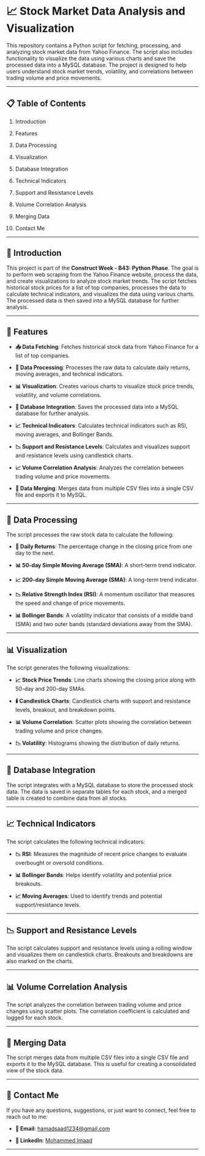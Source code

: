 📈 Stock Market Data Analysis and Visualization
==================================================

This repository contains a Python script for fetching, processing, and analyzing stock market data from Yahoo Finance. The script also includes functionality to visualize the data using various charts and save the processed data into a MySQL database. The project is designed to help users understand stock market trends, volatility, and correlations between trading volume and price movements.

* * * * *

📋 Table of Contents
--------------------

1.  Introduction

2.  Features

3.  Data Processing

4.  Visualization

5.  Database Integration

6.  Technical Indicators

7.  Support and Resistance Levels

8. Volume Correlation Analysis

9. Merging Data

10. Contact Me

* * * * *

🌟 Introduction
---------------

This project is part of the **Construct Week - B43: Python Phase**. The goal is to perform web scraping from the Yahoo Finance website, process the data, and create visualizations to analyze stock market trends. The script fetches historical stock prices for a list of top companies, processes the data to calculate technical indicators, and visualizes the data using various charts. The processed data is then saved into a MySQL database for further analysis.

* * * * *

🚀 Features
-----------

-   **📥 Data Fetching**: Fetches historical stock data from Yahoo Finance for a list of top companies.

-   **🔧 Data Processing**: Processes the raw data to calculate daily returns, moving averages, and technical indicators.

-   **📊 Visualization**: Creates various charts to visualize stock price trends, volatility, and volume correlations.

-   **💾 Database Integration**: Saves the processed data into a MySQL database for further analysis.

-   **📈 Technical Indicators**: Calculates technical indicators such as RSI, moving averages, and Bollinger Bands.

-   **📉 Support and Resistance Levels**: Calculates and visualizes support and resistance levels using candlestick charts.

-   **📈 Volume Correlation Analysis**: Analyzes the correlation between trading volume and price movements.

-   **🔗 Data Merging**: Merges data from multiple CSV files into a single CSV file and exports it to MySQL.

* * * * *

🔧 Data Processing
------------------

The script processes the raw stock data to calculate the following:

-   **📅 Daily Returns**: The percentage change in the closing price from one day to the next.

-   **📊 50-day Simple Moving Average (SMA)**: A short-term trend indicator.

-   **📈 200-day Simple Moving Average (SMA)**: A long-term trend indicator.

-   **📉 Relative Strength Index (RSI)**: A momentum oscillator that measures the speed and change of price movements.

-   **📊 Bollinger Bands**: A volatility indicator that consists of a middle band (SMA) and two outer bands (standard deviations away from the SMA).

* * * * *

📊 Visualization
----------------

The script generates the following visualizations:

-   **📈 Stock Price Trends**: Line charts showing the closing price along with 50-day and 200-day SMAs.

-   **🕯️ Candlestick Charts**: Candlestick charts with support and resistance levels, breakout, and breakdown points.

-   **📊 Volume Correlation**: Scatter plots showing the correlation between trading volume and price changes.

-   **📉 Volatility**: Histograms showing the distribution of daily returns.

* * * * *

💾 Database Integration
-----------------------

The script integrates with a MySQL database to store the processed stock data. The data is saved in separate tables for each stock, and a merged table is created to combine data from all stocks.

* * * * *

📈 Technical Indicators
-----------------------

The script calculates the following technical indicators:

-   **📉 RSI**: Measures the magnitude of recent price changes to evaluate overbought or oversold conditions.

-   **📊 Bollinger Bands**: Helps identify volatility and potential price breakouts.

-   **📈 Moving Averages**: Used to identify trends and potential support/resistance levels.

* * * * *

📉 Support and Resistance Levels
--------------------------------

The script calculates support and resistance levels using a rolling window and visualizes them on candlestick charts. Breakouts and breakdowns are also marked on the charts.

* * * * *

📊 Volume Correlation Analysis
------------------------------

The script analyzes the correlation between trading volume and price changes using scatter plots. The correlation coefficient is calculated and logged for each stock.

* * * * *

🔗 Merging Data
---------------

The script merges data from multiple CSV files into a single CSV file and exports it to the MySQL database. This is useful for creating a consolidated view of the stock data.

* * * * *

📧 Contact Me
-------------

If you have any questions, suggestions, or just want to connect, feel free to reach out to me:

-   **📧 Email**: [hamadsaad1234@gmail.com](hamadsaad1234@gmail.com/)

-   **🔗 LinkedIn**: [Mohammed Imaad](https://www.linkedin.com/in/mohammedimaad/)

* * * * *
